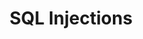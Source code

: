 ---
layout: default
title: SQL Injections
image: 2.webp
EventDate: 27-05-2023
EventId: 27052023
description: Lorem ipsum dolor sit amet, consectetur adipisicing elit. Sunt ut voluptatum eius sapiente, totam reiciendis temporibus qui quibusdam, recusandae sit vero unde, sed, incidunt et ea quo dolore laudantium consectetur!
---